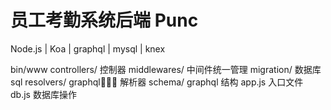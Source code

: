 # 员工考勤系统后端 Punc

Node.js | Koa | graphql | mysql | knex

bin/www
controllers/ 控制器
middlewares/ 中间件统一管理
migration/ 数据库 sql
resolvers/ graphql 解析器
schema/ graphql 结构
app.js 入口文件
db.js 数据库操作